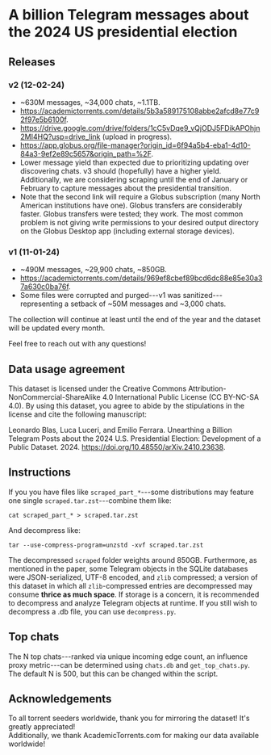 # A billion Telegram messages about the 2024 US presidential election

## Releases

### v2 (12-02-24)
* ~630M messages, ~34,000 chats, ~1.1TB.
* https://academictorrents.com/details/5b3a589175108abbe2afcd8e77c92f97e5b6100f.
* https://drive.google.com/drive/folders/1cC5vDqe9_vQjODJ5FDikAPOhjn2MI4HQ?usp=drive_link (upload in progress).
* https://app.globus.org/file-manager?origin_id=6f94a5b4-eba1-4d10-84a3-9ef2e89c5657&origin_path=%2F.
* Lower message yield than expected due to prioritizing updating over discovering chats. v3 should (hopefully) have a higher yield. Additionally, we are considering scraping until the end of January or February to capture messages about the presidential transition.
* Note that the second link will require a Globus subscription (many North American institutions have one). Globus transfers are considerably faster. Globus transfers were tested; they work. The most common problem is not giving write permissions to your desired output directory on the Globus Desktop app (including external storage devices).

### v1 (11-01-24)
* ~490M messages, ~29,900 chats, ~850GB.
* https://academictorrents.com/details/969ef8cbef89bcd6dc88e85e30a37a630c0ba76f.
* Some files were corrupted and purged---v1 was sanitized---representing a setback of ~50M messages and ~3,000 chats.
  

The collection will continue at least until the end of the year and the dataset will be updated every month.

Feel free to reach out with any questions!


## Data usage agreement
This dataset is licensed under the Creative Commons Attribution-NonCommercial-ShareAlike 4.0 International Public License (CC BY-NC-SA 4.0). By using this dataset, you agree to abide by the stipulations in the license and cite the following manuscript:

Leonardo Blas, Luca Luceri, and Emilio Ferrara. Unearthing a Billion Telegram Posts about the 2024 U.S. Presidential Election: Development of a Public Dataset. 2024. https://doi.org/10.48550/arXiv.2410.23638. 

## Instructions
If you you have files like `scraped_part_*`---some distributions may feature one single `scraped.tar.zst`---combine them like:
```
cat scraped_part_* > scraped.tar.zst
```
And decompress like:
```
tar --use-compress-program=unzstd -xvf scraped.tar.zst
```

The decompressed `scraped` folder weights around 850GB. Furthermore, as mentioned in the paper, some Telegram objects in the SQLite databases were JSON-serialized, UTF-8 encoded, and `zlib` compressed; a version of this dataset in which all `zlib`-compressed entries are decompressed may consume **thrice as much space**. If storage is a concern, it is recommended to decompress and analyze Telegram objects at runtime. If you still wish to decompress a .db file, you can use `decompress.py`.

## Top chats
The N top chats---ranked via unique incoming edge count, an influence proxy metric---can be determined using `chats.db` and `get_top_chats.py`. The default N is 500, but this can be changed within the script.

## Acknowledgements
To all torrent seeders worldwide, thank you for mirroring the dataset! It's greatly appreciated!
<br>
Additionally, we thank AcademicTorrents.com for making our data available worldwide!
